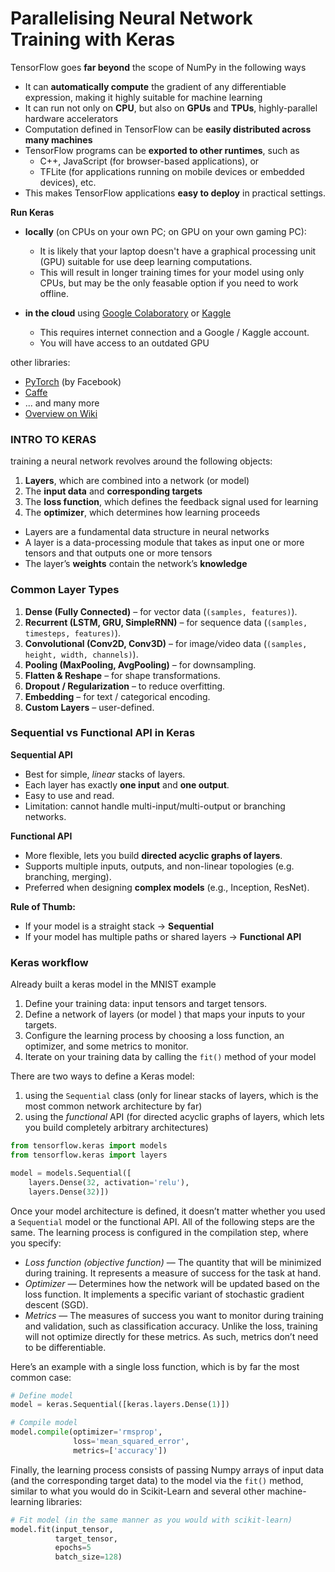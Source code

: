 # Parallelising Neural Network Training with Keras
TensorFlow goes **far beyond** the scope of NumPy in the following ways
* It can **automatically compute** the gradient of any differentiable expression, making it highly suitable for machine learning
* It can run not only on **CPU**, but also on **GPUs** and **TPUs**, highly-parallel hardware accelerators
* Computation defined in TensorFlow can be **easily distributed across many machines**
* TensorFlow programs can be **exported to other runtimes**, such as 
    * C++, JavaScript (for browser-based applications), or 
    * TFLite (for applications running on mobile devices or embedded devices), etc. 
* This makes TensorFlow applications **easy to deploy** in practical settings.

**Run Keras**
* **locally** (on CPUs on your own PC; on GPU on your own gaming PC): 
    - It is likely that your laptop doesn't have a graphical processing unit (GPU) suitable for use deep learning computations.
    - This will result in longer training times for your model using only CPUs, but may be the only feasable option if you need to work offline.

* **in the cloud** using [Google Colaboratory](https://colab.research.google.com/notebooks/welcome.ipynb) or [Kaggle](https://www.kaggle.com/notebooks) 
     - This requires internet connection and a Google / Kaggle account. 
     - You will have access to an outdated GPU 

other libraries:
* [PyTorch](https://pytorch.org/) (by Facebook)
* [Caffe](http://caffe.berkeleyvision.org/)
* ... and many more
* [Overview on Wiki](https://en.wikipedia.org/wiki/Comparison_of_deep-learning_software)



### INTRO TO KERAS
 training a neural network revolves around the following objects:

1. **Layers**, which are combined into a network (or model)
2. The **input data** and **corresponding targets**
3. The **loss function**, which defines the feedback signal used for learning
4. The **optimizer**, which determines how learning proceeds

* Layers are a fundamental data structure in neural networks
* A layer is a data-processing module that takes as input one or more tensors and that outputs one or more tensors
* The layer’s **weights** contain the network’s **knowledge**

### Common Layer Types
1. **Dense (Fully Connected)** – for vector data (`(samples, features)`).
2. **Recurrent (LSTM, GRU, SimpleRNN)** – for sequence data (`(samples, timesteps, features)`).
3. **Convolutional (Conv2D, Conv3D)** – for image/video data (`(samples, height, width, channels)`).
4. **Pooling (MaxPooling, AvgPooling)** – for downsampling.
5. **Flatten & Reshape** – for shape transformations.
6. **Dropout / Regularization** – to reduce overfitting.
7. **Embedding** – for text / categorical encoding.
8. **Custom Layers** – user-defined.

### Sequential vs Functional API in Keras
**Sequential API**
- Best for simple, *linear* stacks of layers.
- Each layer has exactly **one input** and **one output**.
- Easy to use and read.
- Limitation: cannot handle multi-input/multi-output or branching networks.

**Functional API**
- More flexible, lets you build **directed acyclic graphs of layers**.
- Supports multiple inputs, outputs, and non-linear topologies (e.g. branching, merging).
- Preferred when designing **complex models** (e.g., Inception, ResNet).

**Rule of Thumb:**  
- If your model is a straight stack → **Sequential**  
- If your model has multiple paths or shared layers → **Functional API**


### Keras workflow
Already built a keras model in the MNIST example
1. Define your training data: input tensors and target tensors.
2. Define a network of layers (or model ) that maps your inputs to your targets.
3. Configure the learning process by choosing a loss function, an optimizer, and some metrics to monitor.
4. Iterate on your training data by calling the `fit()` method of your model

There are two ways to define a Keras model:
1. using the `Sequential` class (only for linear stacks of layers, which is the most common network architecture by far)
2. using the *functional* API (for directed acyclic graphs of layers, which lets you build completely arbitrary architectures)

```python
from tensorflow.keras import models
from tensorflow.keras import layers

model = models.Sequential([
    layers.Dense(32, activation='relu'),
    layers.Dense(32)])
```

Once your model architecture is defined, it doesn’t matter whether you used a `Sequential` model or the functional API. All of the following steps are the same. The learning process is configured in the compilation step, where you specify:

* *Loss function (objective function)* — The quantity that will be minimized during training. It represents a measure of success for the task at hand.
* *Optimizer* — Determines how the network will be updated based on the loss function. It implements a specific variant of stochastic gradient descent (SGD).
* *Metrics* — The measures of success you want to monitor during training and validation, such as classification accuracy. Unlike the loss, training will not optimize directly for these metrics. As such, metrics don’t need to be differentiable.

Here’s an example with a single loss function, which is by far the most common case:
```python
# Define model
model = keras.Sequential([keras.layers.Dense(1)])

# Compile model
model.compile(optimizer='rmsprop',
              loss='mean_squared_error',
              metrics=['accuracy'])
```
Finally, the learning process consists of passing Numpy arrays of input data (and the corresponding target data) to the model via the `fit()` method, similar to what you would do in Scikit-Learn and several other machine-learning libraries:
```python
# Fit model (in the same manner as you would with scikit-learn)
model.fit(input_tensor,
          target_tensor, 
          epochs=5
          batch_size=128)
```

